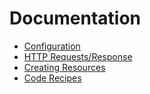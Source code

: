 # Documentation

- [Configuration](config.md)
- [HTTP Requests/Response](http.md)
- [Creating Resources](resource.md)
- [Code Recipes](recipes.md)
